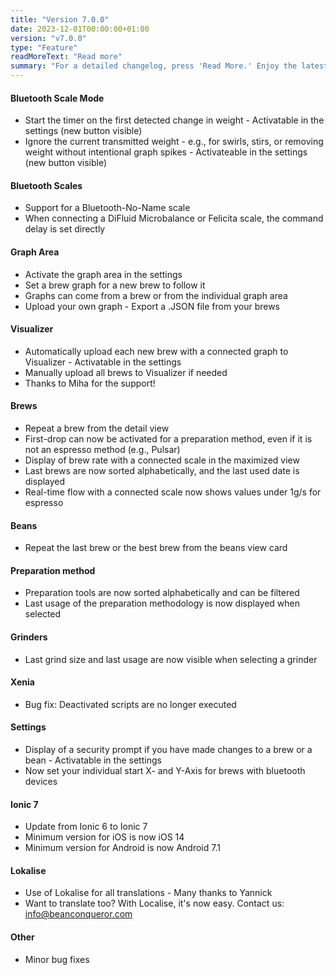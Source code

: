 ```yaml
---
title: "Version 7.0.0"
date: 2023-12-01T00:00:00+01:00
version: "v7.0.0"
type: "Feature"
readMoreText: "Read more"
summary: "For a detailed changelog, press 'Read More.' Enjoy the latest version update! :)"
---
```

#### Bluetooth Scale Mode
- Start the timer on the first detected change in weight - Activatable in the settings (new button visible)
- Ignore the current transmitted weight - e.g., for swirls, stirs, or removing weight without intentional graph spikes - Activateable in the settings (new button visible)

#### Bluetooth Scales
- Support for a Bluetooth-No-Name scale
- When connecting a DiFluid Microbalance or Felicita scale, the command delay is set directly

#### Graph Area
- Activate the graph area in the settings
- Set a brew graph for a new brew to follow it
- Graphs can come from a brew or from the individual graph area
- Upload your own graph - Export a .JSON file from your brews

#### Visualizer
- Automatically upload each new brew with a connected graph to Visualizer - Activatable in the settings
- Manually upload all brews to Visualizer if needed
- Thanks to Miha for the support!

#### Brews
- Repeat a brew from the detail view
- First-drop can now be activated for a preparation method, even if it is not an espresso method (e.g., Pulsar)
- Display of brew rate with a connected scale in the maximized view
- Last brews are now sorted alphabetically, and the last used date is displayed
- Real-time flow with a connected scale now shows values under 1g/s for espresso

#### Beans
- Repeat the last brew or the best brew from the beans view card

#### Preparation method
- Preparation tools are now sorted alphabetically and can be filtered
- Last usage of the preparation methodology is now displayed when selected

#### Grinders
- Last grind size and last usage are now visible when selecting a grinder

#### Xenia
- Bug fix: Deactivated scripts are no longer executed

#### Settings
- Display of a security prompt if you have made changes to a brew or a bean - Activatable in the settings
- Now set your individual start X- and Y-Axis for brews with bluetooth devices

#### Ionic 7
- Update from Ionic 6 to Ionic 7
- Minimum version for iOS is now iOS 14
- Minimum version for Android is now Android 7.1

#### Lokalise
- Use of Lokalise for all translations - Many thanks to Yannick
- Want to translate too? With Localise, it's now easy. Contact us: info@beanconqueror.com

#### Other
- Minor bug fixes
